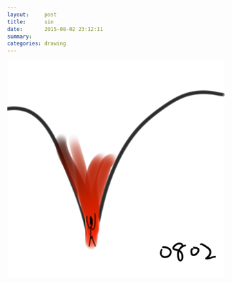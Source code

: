 ```yaml
---
layout:     post
title:      sin
date:       2015-08-02 23:12:11
summary:    
categories: drawing
---
```

![sin](/images/diary/sin.png "Sin happens in the Low.")